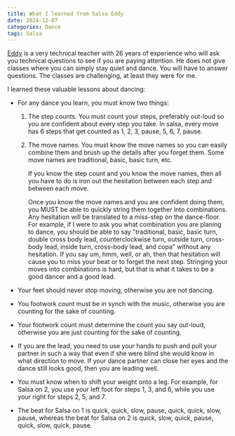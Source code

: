 ```yaml
---
title: What I learned from Salsa Eddy
date: 2024-12-07
categories: Dance
tags: Salsa
---
```


[Eddy][Salsa Eddy] is a very technical teacher with 26 years of experience who
will ask you technical questions to see if you are paying attention. He does not
give classes where you can simply stay quiet and dance. You will have to answer
questions. The classes are challenging, at least they were for me.

I learned these valuable lessons about dancing:

- For any dance you learn, you must know two things:

  1. The step counts. You must count your steps, preferably out-loud so you are
     confident about every step you take. In salsa, every move has 6 steps that
     get counted as 1, 2, 3, pause, 5, 6, 7, pause.
  2. The move names. You must know the move names so you can easily combine them
     and brush up the details after you forget them. Some move names are
     traditional, basic, basic turn, etc.

     If you know the step count and you know the move names, then all you have
     to do is iron out the hesitation between each step and between each move.

     Once you know the move names and you are confident doing them, you MUST be
     able to quickly string them together into combinations. Any hesitation will
     be translated to a miss-step on the dance-floor. For example, if I were to
     ask you what combination you are planing to dance, you should be able to
     say "traditional, basic, basic turn, double cross body lead,
     counterclockwise turn, outside turn, cross-body lead, inside turn,
     cross-body lead, and copa" without any hesitation. If you say um, hmm,
     well, or ah, then that hesitation will cause you to miss your beat or to
     forget the next step. Stringing your moves into combinations is hard, but
     that is what it takes to be a good dancer and a good lead.

- Your feet should never stop moving, otherwise you are not dancing.
- You footwork count must be in synch with the music, otherwise you are counting
  for the sake of counting.
- Your footwork count must determine the count you say out-loud, otherwise you
  are just counting for the sake of counting.
- If you are the lead, you need to use your hands to push and pull your partner
  in such a way that even if she were blind she would know in what direction to
  move. If your dance partner can close her eyes and the dance still looks good,
  then you are leading well.
- You must know when to shift your weight onto a leg. For example, for
  Salsa on 2, you use your left foot for steps 1, 3, and 6, while you use your
  right for steps 2, 5, and 7.
- The beat for Salsa on 1 is quick, quick, slow, pause, quick, quick, slow,
  pause, whereas the beat for Salsa on 2 is quick, slow, quick, pause, quick,
  slow, quick, pause.

[Salsa Eddy]: https://www.salsaeddy.com/
